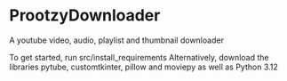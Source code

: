 # ProotzyDownloader
A youtube video, audio, playlist and thumbnail downloader

To get started, run src/install_requirements
Alternatively, download the libraries pytube, customtkinter, pillow and moviepy as well as Python 3.12
